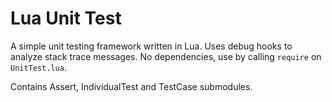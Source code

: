 Lua Unit Test
=============

A simple unit testing framework written in Lua. Uses debug hooks to analyze
stack trace messages. No dependencies, use by calling `require` on `UnitTest.lua`.

Contains Assert, IndividualTest and TestCase submodules.
